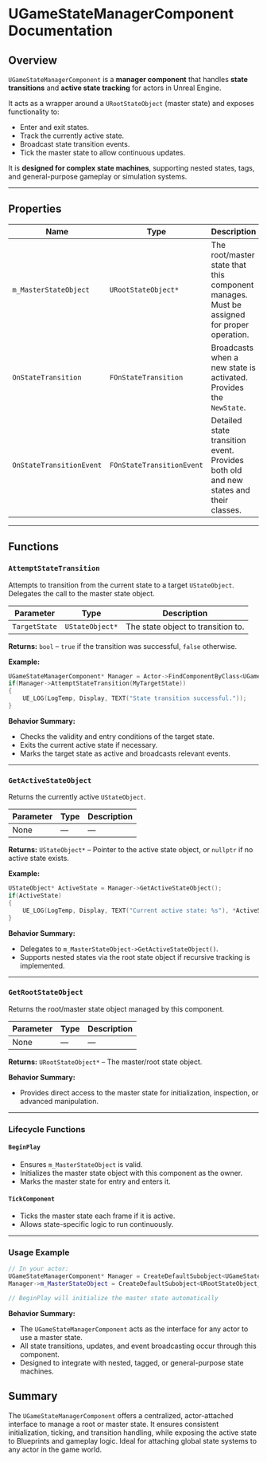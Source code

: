 
# UGameStateManagerComponent Documentation

## Overview

`UGameStateManagerComponent` is a **manager component** that handles **state transitions** and **active state tracking** for actors in Unreal Engine.

It acts as a wrapper around a `URootStateObject` (master state) and exposes functionality to:

* Enter and exit states.
* Track the currently active state.
* Broadcast state transition events.
* Tick the master state to allow continuous updates.

It is **designed for complex state machines**, supporting nested states, tags, and general-purpose gameplay or simulation systems.

---

## Properties

| Name                     | Type                      | Description                                                                               |
| ------------------------ | ------------------------- | ----------------------------------------------------------------------------------------- |
| `m_MasterStateObject`    | `URootStateObject*`       | The root/master state that this component manages. Must be assigned for proper operation. |
| `OnStateTransition`      | `FOnStateTransition`      | Broadcasts when a new state is activated. Provides the `NewState`.                        |
| `OnStateTransitionEvent` | `FOnStateTransitionEvent` | Detailed state transition event. Provides both old and new states and their classes.      |

---

## Functions

### `AttemptStateTransition`

Attempts to transition from the current state to a target `UStateObject`. Delegates the call to the master state object.

| Parameter     | Type            | Description                        |
| ------------- | --------------- | ---------------------------------- |
| `TargetState` | `UStateObject*` | The state object to transition to. |

**Returns:**
`bool` – `true` if the transition was successful, `false` otherwise.

**Example:**

```cpp
UGameStateManagerComponent* Manager = Actor->FindComponentByClass<UGameStateManagerComponent>();
if(Manager->AttemptStateTransition(MyTargetState))
{
    UE_LOG(LogTemp, Display, TEXT("State transition successful."));
}
```

**Behavior Summary:**

* Checks the validity and entry conditions of the target state.
* Exits the current active state if necessary.
* Marks the target state as active and broadcasts relevant events.

---

### `GetActiveStateObject`

Returns the currently active `UStateObject`.

| Parameter | Type | Description |
| --------- | ---- | ----------- |
| None      | —    | —           |

**Returns:**
`UStateObject*` – Pointer to the active state object, or `nullptr` if no active state exists.

**Example:**

```cpp
UStateObject* ActiveState = Manager->GetActiveStateObject();
if(ActiveState)
{
    UE_LOG(LogTemp, Display, TEXT("Current active state: %s"), *ActiveState->GetName());
}
```

**Behavior Summary:**

* Delegates to `m_MasterStateObject->GetActiveStateObject()`.
* Supports nested states via the root state object if recursive tracking is implemented.

---

### `GetRootStateObject`

Returns the root/master state object managed by this component.

| Parameter | Type | Description |
| --------- | ---- | ----------- |
| None      | —    | —           |

**Returns:**
`URootStateObject*` – The master/root state object.

**Behavior Summary:**

* Provides direct access to the master state for initialization, inspection, or advanced manipulation.

---

### Lifecycle Functions

#### `BeginPlay`

* Ensures `m_MasterStateObject` is valid.
* Initializes the master state object with this component as the owner.
* Marks the master state for entry and enters it.

#### `TickComponent`

* Ticks the master state each frame if it is active.
* Allows state-specific logic to run continuously.

---

### Usage Example

```cpp
// In your actor:
UGameStateManagerComponent* Manager = CreateDefaultSubobject<UGameStateManagerComponent>(TEXT("GameStateManager"));
Manager->m_MasterStateObject = CreateDefaultSubobject<URootStateObject_Tag>(TEXT("MasterState"));

// BeginPlay will initialize the master state automatically
```

**Behavior Summary:**

* The `UGameStateManagerComponent` acts as the interface for any actor to use a master state.
* All state transitions, updates, and event broadcasting occur through this component.
* Designed to integrate with nested, tagged, or general-purpose state machines.

## Summary

The `UGameStateManagerComponent` offers a centralized, actor-attached interface to manage a root or master state. It ensures consistent initialization, ticking, and transition handling, while exposing the active state to Blueprints and gameplay logic. Ideal for attaching global state systems to any actor in the game world.